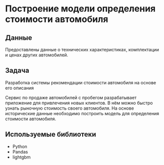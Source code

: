 # Построение модели определения стоимости автомобиля


## Данные

Предоставлены данные о технических характеристиках, комплектации и ценах других автомобилей.

## Задача


Разработка системы рекомендации стоимости автомобиля на основе его описания

Сервис по продаже автомобилей с пробегом  разрабатывает приложение для привлечения новых клиентов. В нём можно быстро узнать рыночную стоимость своего автомобиля. На основе исторические данные необходимо построить модель для определения стоимости автомобиля.

## Используемые библиотеки
- Python
- Pandas
- lightgbm